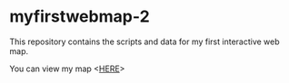 # myfirstwebmap-2

This repository contains the scripts and data for my first interactive web map.

You can view my map <[HERE](https://bartkloostra.github.io/myfirstwebmap-2/)>
